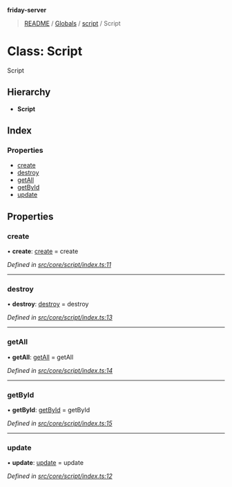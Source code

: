 **friday-server**

> [README](../README.md) / [Globals](../globals.md) / [script](../modules/script.md) / Script

# Class: Script

Script

## Hierarchy

* **Script**

## Index

### Properties

* [create](script.script-1.md#create)
* [destroy](script.script-1.md#destroy)
* [getAll](script.script-1.md#getall)
* [getById](script.script-1.md#getbyid)
* [update](script.script-1.md#update)

## Properties

### create

•  **create**: [create](../modules/script.md#create) = create

*Defined in [src/core/script/index.ts:11](https://github.com/friday-ai/friday/blob/cd1d9b5/server/src/core/script/index.ts#L11)*

___

### destroy

•  **destroy**: [destroy](../modules/script.md#destroy) = destroy

*Defined in [src/core/script/index.ts:13](https://github.com/friday-ai/friday/blob/cd1d9b5/server/src/core/script/index.ts#L13)*

___

### getAll

•  **getAll**: [getAll](../modules/script.md#getall) = getAll

*Defined in [src/core/script/index.ts:14](https://github.com/friday-ai/friday/blob/cd1d9b5/server/src/core/script/index.ts#L14)*

___

### getById

•  **getById**: [getById](../modules/script.md#getbyid) = getById

*Defined in [src/core/script/index.ts:15](https://github.com/friday-ai/friday/blob/cd1d9b5/server/src/core/script/index.ts#L15)*

___

### update

•  **update**: [update](../modules/script.md#update) = update

*Defined in [src/core/script/index.ts:12](https://github.com/friday-ai/friday/blob/cd1d9b5/server/src/core/script/index.ts#L12)*
